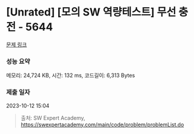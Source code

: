 # [Unrated] [모의 SW 역량테스트] 무선 충전 - 5644 

[문제 링크](https://swexpertacademy.com/main/code/problem/problemDetail.do?contestProbId=AWXRDL1aeugDFAUo) 

### 성능 요약

메모리: 24,724 KB, 시간: 132 ms, 코드길이: 6,313 Bytes

### 제출 일자

2023-10-12 15:04



> 출처: SW Expert Academy, https://swexpertacademy.com/main/code/problem/problemList.do